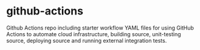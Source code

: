 # github-actions
Github Actions repo including starter workflow YAML files for using GitHub Actions to automate cloud infrastructure, building source, unit-testing source, deploying source and running external integration tests.
